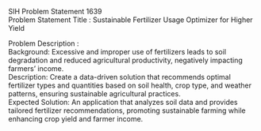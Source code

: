 SIH Problem Statement 1639<br>
Problem Statement Title	: Sustainable Fertilizer Usage Optimizer for Higher Yield<br>
<p>Problem Description	: <br>
Background: Excessive and improper use of fertilizers leads to soil degradation and reduced agricultural productivity, negatively impacting farmers’ income. <br>
Description: Create a data-driven solution that recommends optimal fertilizer types and quantities based on soil health, crop type, and weather patterns, ensuring sustainable agricultural practices. <br>
Expected Solution: An application that analyzes soil data and provides tailored fertilizer recommendations, promoting sustainable farming while enhancing crop yield and farmer income.<br>
</p>
